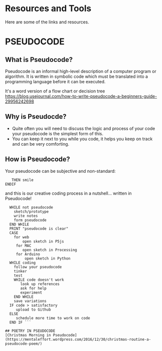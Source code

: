 # Resources and Tools
Here are some of the links and resources.

# PSEUDOCODE
## What is Pseudocode?
Pseudocode is an informal high-level description of a computer program or algorithm. It is written in symbolic code which must be translated into a programming language before it can be executed.

It's a word version of a flow chart or decision tree
https://blog.usejournal.com/how-to-write-pseudocode-a-beginners-guide-29956242698

## Why is Pseudocde?
* Quite often you will need to discuss the logic and process of your code your pseudocode is the simplest form of this.
* You can keep it next to you while you code, it helps you keep on track and can be very comforting.

## How is Pseudocode?
Your pseudocode can be subjective and non-standard:
```IF you are happy
   THEN smile
ENDIF
```

and this is our creative coding process in a nutshell... written in Pseudocode!

```WHILE idea
  WHILE not pseudocode
    sketch/prototype
    write notes
    form pseudocode
  END WHILE
  PRINT "pseudocode is clear"
  CASE
    for web
        open sketch in P5js
     for MAC
        open sketch in Processing
     for Arduino
         open sketch in Python
  WHILE coding
    follow your pseudocode
    tinker
    test
    WHILE code doesn't work 
       look up references
       ask for help
       experiment
    END WHILE
    save variations  
  IF code > satisfactory
     upload to Github
  ELSE 
     schedule more time to work on code
  END IF ```

## POETRY IN PSEUDOCODE
[Christmas Morning in Pseudocode](https://mentaleffort.wordpress.com/2016/12/30/christmas-routine-a-pseudocode-poem/)
